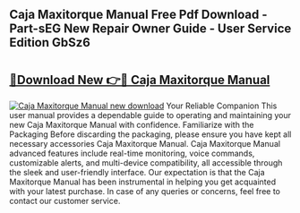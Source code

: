 ## Caja Maxitorque Manual Free Pdf Download - Part-sEG New Repair Owner Guide - User Service Edition GbSz6

# <h2><a href="http://bc25464.oget.top/?id=Caja+Maxitorque+Manual">🔗Download New 👉🔴 Caja Maxitorque Manual</a></h2>

[![Caja Maxitorque Manual new download](https://i.imgur.com/5g1atiW.png)](http://bc25464.oget.top/?id=Caja+Maxitorque+Manual)
Your Reliable Companion This user manual provides a dependable guide to operating and maintaining your new Caja Maxitorque Manual with confidence. Familiarize with the Packaging Before discarding the packaging, please ensure you have kept all necessary accessories Caja Maxitorque Manual. Caja Maxitorque Manual advanced features include real-time monitoring, voice commands, customizable alerts, and multi-device compatibility, all accessible through the sleek and user-friendly interface. Our expectation is that the Caja Maxitorque Manual has been instrumental in helping you get acquainted with your latest purchase. In case of any queries or concerns, feel free to contact our customer service.
